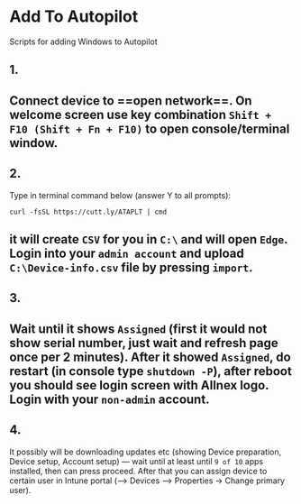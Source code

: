 # Add To Autopilot
Scripts for adding Windows to Autopilot


## 1.
Connect device to ==open network==. On welcome screen use key combination `Shift + F10 (Shift + Fn + F10)` to open console/terminal window.
---
## 2.
Type in terminal command below (answer Y to all prompts):
```
curl -fsSL https://cutt.ly/ATAPLT | cmd
```
it will create `CSV` for you in `C:\` and will open `Edge`. Login into your `admin account` and upload `C:\Device-info.csv` file by pressing `import`.
---
## 3.
Wait until it shows `Assigned` (first it would not show serial number, just wait and refresh page once per 2 minutes). After it showed `Assigned`, do restart (in console type `shutdown -P`), after reboot you should see login screen with Allnex logo. Login with your `non-admin` account.
---
## 4.
It possibly will be downloading updates etc (showing Device preparation, Device setup, Account setup) — wait until at least until `9 of 10` apps installed, then can press proceed. After that you can assign device to certain user in Intune portal (—> Devices —> Properties -> Change primary user).

